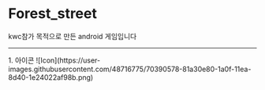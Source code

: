 # Forest_street
kwc참가 목적으로 만든 android 게임입니다

<hr> 
1. 아이콘
![Icon](https://user-images.githubusercontent.com/48716775/70390578-81a30e80-1a0f-11ea-8d40-1e24022af98b.png)
